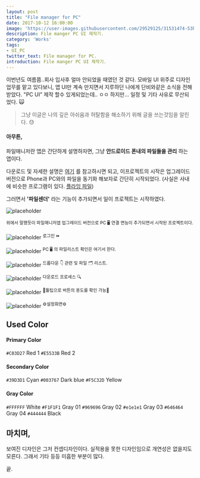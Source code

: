 ```yaml
---
layout: post
title: "File manager for PC"
date: 2017-10-12 16:00:00
image: 'https://user-images.githubusercontent.com/29529125/31531474-53bbd3f2-b022-11e7-8d79-5e5682ed1f1b.jpg'
description: File manger PC UI 제작기.
category: 'Works'
tags:
- UI_PC
twitter_text: File manager for PC.
introduction: File manger PC UI 제작기.
---
```


이번년도 여름쯤..회사 입사후 얼마 안되었을 때였던 것 같다. 
모바일 UI 위주로 디자인 업무를 맡고 있다보니, 앱 UI만 계속 만지면서 지루하던 나에게 단비와같은 소식을 전해 받았다.
"PC UI" 제작 할수 있게되었는데.. ㅇㅇ 하지만... 일정 및 기타 사유로 무산되었다. 🙀

> 그냥 이글은 나의 깊은 아쉬움과 허탈함을 해소하기 위해 글을 쓰는것임을 알린다. 😓

#### 아무튼,
파일매니저란 앱은 간단하게 설명하자면, 그냥 **안드로이드 폰내의 파일들을 관리** 하는 앱이다. 

다운로드 및 자세한 설명은 [여기](https://rte4a.app.goo.gl/TYCN) 를 참고하시면 되고,
이프로젝트의 시작은 업그레이드 버전으로 Phone과 PC와의 파일을 동기화 해보자로 간단히 시작되었다.
(사실은 사내에 비슷한 프로그램이 있다. [플라잉 파일](https://flying-file.com/new_index_kr.php))

그러면서 **'파일센더'** 라는 기능이 추가되면서 일이 프로젝트는 시작하였다.

![placeholder](https://user-images.githubusercontent.com/29529125/31531198-8a1858a0-b020-11e7-920e-7a0c85b48fd1.jpg)

<sup>위에서 말했듯이 파일매니저앱 업그레이드 버전으로 PC 🖥 연결 면능이 추가되면서 시작된 프로젝트이다. </sup>

![placeholder](https://user-images.githubusercontent.com/29529125/31534589-8b7ceafa-b032-11e7-9b26-fae0db2928b5.jpg)
<sup>로그인 ⏩</sup>

![placeholder](https://user-images.githubusercontent.com/29529125/31532237-eb018c94-b026-11e7-9139-e670e6335c73.jpg)
<sup>PC 🖥 의 파일리스트 확인은 여기서 한다.</sup>

![placeholder](https://user-images.githubusercontent.com/29529125/31533760-de6568c2-b02e-11e7-900c-d7bde53c5418.jpg)
<sup>드롭다운 👇 관련 및 파일 🗂 리스트.</sup>

![placeholder](https://user-images.githubusercontent.com/29529125/31533891-68f7b85a-b02f-11e7-922d-c27b1f4a86d0.jpg)
<sup>다운로드 프로세스 🔍</sup>

![placeholder](https://user-images.githubusercontent.com/29529125/31534241-169d0b08-b031-11e7-923b-7fd2fc769b54.jpg)
<sup>🤘툴팁으로 버튼의 용도를 확인 가능🤘</sup>

![placeholder](https://user-images.githubusercontent.com/29529125/31534595-92bb2098-b032-11e7-8727-17726ea51b2f.jpg)
<sup>⚙설정화면⚙</sup>

## Used Color

#### Primary Color

`#C03D27` Red 1
`#E5533B` Red 2

#### Secondary Color

`#39D3D1` Cyan
`#003767` Dark blue
`#F5C32D` Yellow

#### Gray Color

`#FFFFFF` White
`#F1F1F1` Gray 01
`#969696` Gray 02
`#e1e1e1` Gray 03
`#646464` Gray 04
`#444444` Black

## 마치며,

보여진 디자인은 그저 컨셉디자인이다. 실적용을 못한 디자인임으로 개연성은 없을지도 모른다. 그래서 기타 등등 미흡한 부분이 많다.

끝.
